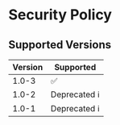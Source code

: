 # Security Policy

## Supported Versions

| Version | Supported          |
| ------- | ------------------ |
| 1.0-3   | :white_check_mark: |
| 1.0-2   | Deprecated ℹ️ |
| 1.0-1   | Deprecated ℹ️ |
